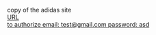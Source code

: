 copy of the adidas site <br>
[URL](https://abibas-next-js.vercel.app/) <br>
<u>to authorize email: test@gmail.com password: asd</u>
